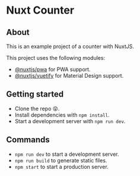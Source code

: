 # Nuxt Counter

## About

This is an example project of a counter with NuxtJS.

This project uses the following modules:

-   [@nuxtjs/pwa](https://pwa.nuxtjs.org) for PWA support.
-   [@nuxtjs/vuetify](https://vuetifyjs.com/en/getting-started/installation/#nuxt-install) for Material Design support.

## Getting started

-   Clone the repo 😝.
-   Install dependencies with `npm install`.
-   Start a development server with `npm run dev`.

## Commands

-   `npm run dev` to start a development server.
-   `npm run build` to generate static files.
-   `npm start` to start a production server.
